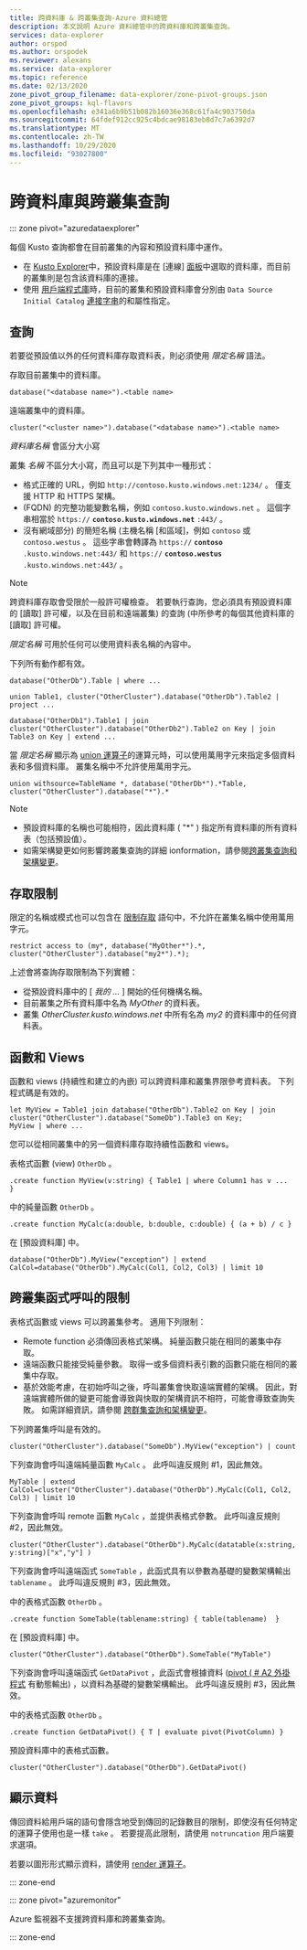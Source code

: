 ```yaml
---
title: 跨資料庫 & 跨叢集查詢-Azure 資料總管
description: 本文說明 Azure 資料總管中的跨資料庫和跨叢集查詢。
services: data-explorer
author: orspod
ms.author: orspodek
ms.reviewer: alexans
ms.service: data-explorer
ms.topic: reference
ms.date: 02/13/2020
zone_pivot_group_filename: data-explorer/zone-pivot-groups.json
zone_pivot_groups: kql-flavors
ms.openlocfilehash: e341a6b9b51b082b16036e368c61fa4c903750da
ms.sourcegitcommit: 64fdef912cc925c4bdcae98183eb8d7c7a6392d7
ms.translationtype: MT
ms.contentlocale: zh-TW
ms.lasthandoff: 10/29/2020
ms.locfileid: "93027800"
---
```

# <a name="cross-database-and-cross-cluster-queries"></a>跨資料庫與跨叢集查詢

::: zone pivot="azuredataexplorer"

每個 Kusto 查詢都會在目前叢集的內容和預設資料庫中運作。
* 在 [Kusto Explorer](../tools/kusto-explorer.md)中，預設資料庫是在 [連線] [面板](../tools/kusto-explorer.md#connections-panel)中選取的資料庫，而目前的叢集則是包含該資料庫的連接。
* 使用 [用戶端程式庫](../api/netfx/about-kusto-data.md)時，目前的叢集和預設資料庫會分別由 `Data Source` `Initial Catalog` [連接字串](../api/connection-strings/kusto.md)的和屬性指定。

## <a name="queries"></a>查詢
若要從預設值以外的任何資料庫存取資料表，則必須使用 *限定名稱* 語法。

存取目前叢集中的資料庫。

```kusto
database("<database name>").<table name>
```

遠端叢集中的資料庫。
```kusto
cluster("<cluster name>").database("<database name>").<table name>
```

*資料庫名稱* 會區分大小寫

叢集 *名稱* 不區分大小寫，而且可以是下列其中一種形式：
   * 格式正確的 URL，例如 `http://contoso.kusto.windows.net:1234/` 。 僅支援 HTTP 和 HTTPS 架構。
   *  (FQDN) 的完整功能變數名稱，例如 `contoso.kusto.windows.net` 。 這個字串相當於 `https://` **`contoso.kusto.windows.net`** `:443/` 。
   * 沒有網域部分) 的簡短名稱 (主機名稱 [和區域]，例如 `contoso` 或 `contoso.westus` 。 這些字串會轉譯為 `https://` **`contoso`** `.kusto.windows.net:443/` 和 `https://` **`contoso.westus`** `.kusto.windows.net:443/` 。

> [!NOTE]
> 跨資料庫存取會受限於一般許可權檢查。
> 若要執行查詢，您必須具有預設資料庫的 [讀取] 許可權，以及在目前和遠端叢集) 的查詢 (中所參考的每個其他資料庫的 [讀取] 許可權。

*限定名稱* 可用於任何可以使用資料表名稱的內容中。

下列所有動作都有效。

```kusto
database("OtherDb").Table | where ...

union Table1, cluster("OtherCluster").database("OtherDb").Table2 | project ...

database("OtherDb1").Table1 | join cluster("OtherCluster").database("OtherDb2").Table2 on Key | join Table3 on Key | extend ...
```

當 *限定名稱* 顯示為 [union 運算子](./unionoperator.md)的運算元時，可以使用萬用字元來指定多個資料表和多個資料庫。 叢集名稱中不允許使用萬用字元。

```kusto
union withsource=TableName *, database("OtherDb*").*Table, cluster("OtherCluster").database("*").*
```

> [!NOTE]
> * 預設資料庫的名稱也可能相符，因此資料庫 ( "&#42;" ) 指定所有資料庫的所有資料表（包括預設值）。
> * 如需架構變更如何影響跨叢集查詢的詳細 ionformation，請參閱[跨叢集查詢和架構變更](../concepts/crossclusterandschemachanges.md)。

## <a name="access-restriction"></a>存取限制

限定的名稱或模式也可以包含在 [限制存取](./restrictstatement.md) 語句中，不允許在叢集名稱中使用萬用字元。

```kusto
restrict access to (my*, database("MyOther*").*, cluster("OtherCluster").database("my2*").*);
```

上述會將查詢存取限制為下列實體：

* 從預設資料庫中的 [ *我的 ...* ] 開始的任何機構名稱。 
* 目前叢集之所有資料庫中名為 *MyOther* 的資料表。
* 叢集 *OtherCluster.kusto.windows.net* 中所有名為 *my2* 的資料庫中的任何資料表。

## <a name="functions-and-views"></a>函數和 Views

函數和 views (持續性和建立的內嵌) 可以跨資料庫和叢集界限參考資料表。 下列程式碼是有效的。

```kusto
let MyView = Table1 join database("OtherDb").Table2 on Key | join cluster("OtherCluster").database("SomeDb").Table3 on Key;
MyView | where ...
```

您可以從相同叢集中的另一個資料庫存取持續性函數和 views。

表格式函數 (view) `OtherDb` 。

```kusto
.create function MyView(v:string) { Table1 | where Column1 has v ...  }  
```

中的純量函數 `OtherDb` 。

```kusto
.create function MyCalc(a:double, b:double, c:double) { (a + b) / c }  
```

在 [預設資料庫] 中。

```kusto
database("OtherDb").MyView("exception") | extend CalCol=database("OtherDb").MyCalc(Col1, Col2, Col3) | limit 10
```

## <a name="limitations-of-cross-cluster-function-calls"></a>跨叢集函式呼叫的限制

表格式函數或 views 可以跨叢集參考。 適用下列限制：

* Remote function 必須傳回表格式架構。 純量函數只能在相同的叢集中存取。
* 遠端函數只能接受純量參數。 取得一或多個資料表引數的函數只能在相同的叢集中存取。
* 基於效能考慮，在初始呼叫之後，呼叫叢集會快取遠端實體的架構。 因此，對遠端實體所做的變更可能會導致與快取的架構資訊不相符，可能會導致查詢失敗。 如需詳細資訊，請參閱 [跨群集查詢和架構變更](../concepts/crossclusterandschemachanges.md)。

下列跨叢集呼叫是有效的。

```kusto
cluster("OtherCluster").database("SomeDb").MyView("exception") | count
```

下列查詢會呼叫遠端純量函數 `MyCalc` 。
此呼叫違反規則 #1，因此無效。

```kusto
MyTable | extend CalCol=cluster("OtherCluster").database("OtherDb").MyCalc(Col1, Col2, Col3) | limit 10
```

下列查詢會呼叫 remote 函數 `MyCalc` ，並提供表格式參數。
此呼叫違反規則 #2，因此無效。

```kusto
cluster("OtherCluster").database("OtherDb").MyCalc(datatable(x:string, y:string)["x","y"] )
```

下列查詢會呼叫遠端函式 `SomeTable` ，此函式具有以參數為基礎的變數架構輸出 `tablename` 。
此呼叫違反規則 #3，因此無效。

中的表格式函數 `OtherDb` 。

```kusto
.create function SomeTable(tablename:string) { table(tablename)  }  
```

在 [預設資料庫] 中。

```kusto
cluster("OtherCluster").database("OtherDb").SomeTable("MyTable")
```

下列查詢會呼叫遠端函式 `GetDataPivot` ，此函式會根據資料 ([pivot ( # A2 外掛程式](pivotplugin.md) 有動態輸出) ，以資料為基礎的變數架構輸出。
此呼叫違反規則 #3，因此無效。

中的表格式函數 `OtherDb` 。

```kusto
.create function GetDataPivot() { T | evaluate pivot(PivotColumn) }  
```

預設資料庫中的表格式函數。

```kusto
cluster("OtherCluster").database("OtherDb").GetDataPivot()
```

## <a name="displaying-data"></a>顯示資料

傳回資料給用戶端的語句會隱含地受到傳回的記錄數目的限制，即使沒有任何特定的運算子使用也是一樣 `take` 。 若要提高此限制，請使用 `notruncation` 用戶端要求選項。

若要以圖形形式顯示資料，請使用 [render 運算子](renderoperator.md)。

::: zone-end

::: zone pivot="azuremonitor"

Azure 監視器不支援跨資料庫和跨叢集查詢。

::: zone-end
